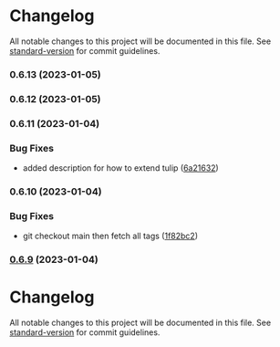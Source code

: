# Changelog

All notable changes to this project will be documented in this file. See [standard-version](https://github.com/conventional-changelog/standard-version) for commit guidelines.

### 0.6.13 (2023-01-05)

### 0.6.12 (2023-01-05)

### 0.6.11 (2023-01-04)


### Bug Fixes

* added description for how to extend tulip ([6a21632](https://github.com/shoriwe/tulip/commit/6a216328cce6439d045ee7f20171c48353e81e47))

### 0.6.10 (2023-01-04)


### Bug Fixes

* git checkout main then fetch all tags ([1f82bc2](https://github.com/shoriwe/tulip/commit/1f82bc2f7efe149255933b0fb211f2122c2ed9e4))

### [0.6.9](https://github.com/shoriwe/tulip/compare/v0.6.8...v0.6.9) (2023-01-04)

# Changelog

All notable changes to this project will be documented in this file. See [standard-version](https://github.com/conventional-changelog/standard-version) for commit guidelines.
